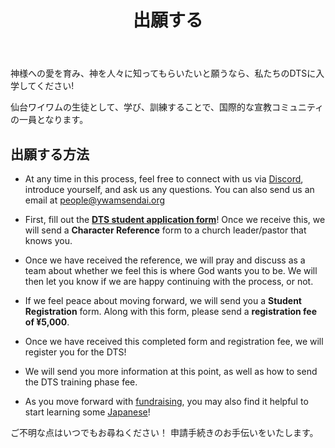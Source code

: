 ﻿---
id: apply
title: 出願する
---

神様への愛を育み、神を人々に知ってもらいたいと願うなら、私たちのDTSに入学してください!

仙台ワイワムの生徒として、学び、訓練することで、国際的な宣教コミュニティの一員となります。

## 出願する方法

* At any time in this process, feel free to connect with us via [Discord](../community/communication.md), introduce yourself, and ask us any questions. You can also send us an email at [people@ywamsendai.org](mailto:people@ywamsendai.org)

* First, fill out the **[DTS student application form](https://www.ywamsendai.org/en/dtsapp/)**! Once we receive this, we will send a **Character Reference** form to a church leader/pastor that knows you.

* Once we have received the reference, we will pray and discuss as a team about whether we feel this is where God wants you to be. We will then let you know if we are happy continuing with the process, or not.

* If we feel peace about moving forward, we will send you a **Student Registration** form. Along with this form, please send a **registration fee of ¥5,000**.

* Once we have received this completed form and registration fee, we will register you for the DTS!

* We will send you more information at this point, as well as how to send the DTS training phase fee.

* As you move forward with [fundraising](../community/fundraising.md), you may also find it helpful to start learning some [Japanese](../lifeinjapan/language.md)! 

ご不明な点はいつでもお尋ねください！ 申請手続きのお手伝いをいたします。
